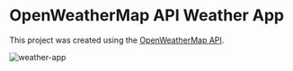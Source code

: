 # OpenWeatherMap API Weather App

This project was created using the [OpenWeatherMap API](https://openweathermap.org/).

![weather-app](https://user-images.githubusercontent.com/30483214/171478363-1e441018-06e2-413f-a720-7444c04bb99e.PNG)

